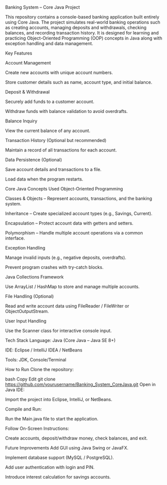 Banking System – Core Java Project


This repository contains a console-based banking application built entirely using Core Java. The project simulates real-world banking operations such as creating accounts, managing deposits and withdrawals, checking balances, and recording transaction history. It is designed for learning and practicing Object-Oriented Programming (OOP) concepts in Java along with exception handling and data management.

Key Features

Account Management

Create new accounts with unique account numbers.

Store customer details such as name, account type, and initial balance.

Deposit & Withdrawal

Securely add funds to a customer account.

Withdraw funds with balance validation to avoid overdrafts.

Balance Inquiry

View the current balance of any account.

Transaction History (Optional but recommended)

Maintain a record of all transactions for each account.

Data Persistence (Optional)

Save account details and transactions to a file.

Load data when the program restarts.

Core Java Concepts Used
Object-Oriented Programming

Classes & Objects – Represent accounts, transactions, and the banking system.

Inheritance – Create specialized account types (e.g., Savings, Current).

Encapsulation – Protect account data with getters and setters.

Polymorphism – Handle multiple account operations via a common interface.

Exception Handling

Manage invalid inputs (e.g., negative deposits, overdrafts).

Prevent program crashes with try-catch blocks.

Java Collections Framework

Use ArrayList / HashMap to store and manage multiple accounts.

File Handling (Optional)

Read and write account data using FileReader / FileWriter or ObjectOutputStream.

User Input Handling

Use the Scanner class for interactive console input.

Tech Stack
Language: Java (Core Java – Java SE 8+)

IDE: Eclipse / IntelliJ IDEA / NetBeans

Tools: JDK, Console/Terminal

How to Run
Clone the repository:

bash
Copy
Edit
git clone https://github.com/yourusername/Banking_System_CoreJava.git
Open in Java IDE:

Import the project into Eclipse, IntelliJ, or NetBeans.

Compile and Run:

Run the Main.java file to start the application.

Follow On-Screen Instructions:

Create accounts, deposit/withdraw money, check balances, and exit.

Future Improvements
Add GUI using Java Swing or JavaFX.

Implement database support (MySQL / PostgreSQL).

Add user authentication with login and PIN.

Introduce interest calculation for savings accounts.

